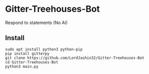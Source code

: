 # Gitter-Treehouses-Bot
Respond to statements (No AI)

## Install

```
sudo apt install python3 python-pip
pip install gitterpy
git clone https://github.com/LordJashin32/Gitter-Treehouses-Bot
cd Gitter-Treehouses-Bot
python3 main.py
```
